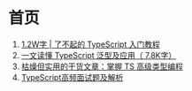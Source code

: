 # 首页


1. [1.2W字 | 了不起的 TypeScript 入门教程](https://juejin.cn/post/6844904182843965453)
2. [一文读懂 TypeScript 泛型及应用（ 7.8K字）](https://juejin.cn/post/6844904184894980104)
3. [枯燥但实用的干货文章：掌握 TS 高级类型编程](https://mp.weixin.qq.com/s/MYiqpJi6IrJ51jHp9DU9Qg)
4. [TypeScript高频面试题及解析](https://juejin.cn/post/7321542773076082699)